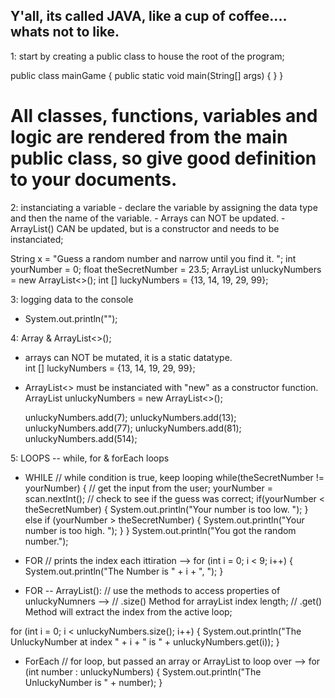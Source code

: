 ## Y'all, its called JAVA, like a cup of coffee.... whats not to like. 

1: start by creating a public class to house the root of the program;
  
  public class mainGame {
  public static void main(String[] args) {
  }
 } 
 
 # All classes, functions, variables and logic are rendered from the main public class, so give good definition to your documents.
 
 2: instanciating a variable 
    - declare the variable by assigning the data type and then the name of the variable.
    - Arrays can NOT be updated. 
    - ArrayList() CAN be updated, but is a constructor and needs to be instanciated; 
    
    
  String x = "Guess a random number and narrow until you find it. ";
  int yourNumber = 0;
  float theSecretNumber = 23.5;
  ArrayList<Integer> unluckyNumbers = new ArrayList<>();
  int [] luckyNumbers = {13, 14, 19, 29, 99};
  
 3: logging data to the console
  - System.out.println("");
  
 4: Array & ArrayList<>();
   - arrays can NOT be mutated, it is a static datatype.  
  int [] luckyNumbers = {13, 14, 19, 29, 99};
  
   - ArrayList<> must be instanciated with "new" as a constructor function.
  ArrayList<Integer> unluckyNumbers = new ArrayList<>();

        unluckyNumbers.add(7);
        unluckyNumbers.add(13);
        unluckyNumbers.add(77);
        unluckyNumbers.add(81);
        unluckyNumbers.add(514);
  
 5: LOOPS -- while, for & forEach loops
  - WHILE 
// while condition is true, keep looping 
        while(theSecretNumber != yourNumber) {
            // get the input from the user;
            yourNumber = scan.nextInt();
            // check to see if the guess was correct;
            if(yourNumber < theSecretNumber) {
                System.out.println("Your number is too low. ");
            } else if (yourNumber > theSecretNumber) {
                System.out.println("Your number is too high. ");
            }
        }
        System.out.println("You got the random number.");
  
  - FOR
// prints the index each ittiration  -->
    for (int i = 0; i < 9; i++) {
            System.out.println("The Number is " + i + ", ");
          }
                          
  - FOR -- ArrayList<int>():
   // use the methods to access properties of unluckyNumners -->
   // .size() Method for arrayList index length;
   // .get() Method will extract the index from the active loop;
 
  for (int i = 0; i < unluckyNumbers.size(); i++) {
            System.out.println("The UnluckyNumber at index " + i + " is " + unluckyNumbers.get(i));
        }

                          
  - ForEach 
// for loop, but passed an array or ArrayList to loop over   -->
     for (int number : unluckyNumbers) {
            System.out.println("The UnluckyNumber is " + number);
        }
                          
                          
                          
                          
  
